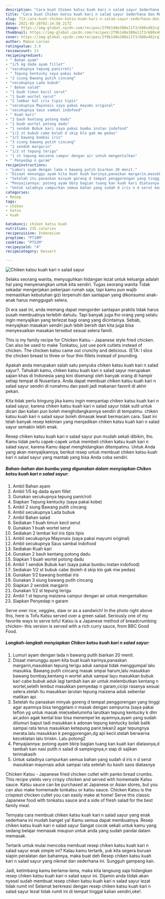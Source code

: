 ```yaml
---
description: "Cara buat Chiken katsu kuah kari n salad sayur Sederhana dan Mudah Dibuat"
title: "Cara buat Chiken katsu kuah kari n salad sayur Sederhana dan Mudah Dibuat"
slug: 713-cara-buat-chiken-katsu-kuah-kari-n-salad-sayur-sederhana-dan-mudah-dibuat
date: 2021-05-26T02:14:58.217Z
image: https://img-global.cpcdn.com/recipes/2f9b148e388e11f3/680x482cq70/chiken-katsu-kuah-kari-n-salad-sayur-foto-resep-utama.jpg
thumbnail: https://img-global.cpcdn.com/recipes/2f9b148e388e11f3/680x482cq70/chiken-katsu-kuah-kari-n-salad-sayur-foto-resep-utama.jpg
cover: https://img-global.cpcdn.com/recipes/2f9b148e388e11f3/680x482cq70/chiken-katsu-kuah-kari-n-salad-sayur-foto-resep-utama.jpg
author: Mamie Larson
ratingvalue: 3.9
reviewcount: 13
recipeingredient:
- " Bahan ayam"
- "1/5 kg dada ayam fillet"
- "secukupnya tepung panirroti"
- " Tepung kentucky saya pakai kobe"
- "2 siung Bawang putih cincang"
- "secukupnya Lada bubuk"
- " Bahan salad"
- "1 buah timun kecil serut"
- "1 buah wortel serut"
- "2 lembar kol iris tipis tipis"
- "secukupnya Mayonais saya pakai mayumi original"
- "secukupnya Saus sambal indofood"
- " Kuah kari"
- "2 bauh kentang potong dadu"
- "1 buah wortel potong dadu"
- "1 sendok Bubuk kari saya pakai bumbu instan indofood"
- "1/2 st bubuk cabe boleh d skip klo gak mw pedas"
- "1/2 bawang bombai iris"
- "3 siung bawang putih cincang"
- "2 sendok margarin"
- "1/2 st tepung terigu"
- "1 st tepung maizena campur dengan air untuk mengentalkan"
- " Penyedap n garam"
recipeinstructions:
- "Lumuri ayam dengan lada n bawang putih biarkan 20 menit."
- "Disaat menunggu ayam kita buat kuah karinya,panaskan margarin,masukkan tepung terigu aduk sampai tidak menggumpal lalu masukka. Bawang putih cincang masak smpai harum,lalu masukkan bawang bombay,kentang n wortel aduk sampai layu masukkan bubuk kari cabe bubuk aduk lagi tambah kan air untuk melembutkan kentang n wortel,setelh lembut masukkan pemyedap n garam,cicipi rasanya sesuai selera.stelah itu masukkan larutan tepung maizena aduk sebentar matikan api."
- "Setelah itu panaskan minyak goreng d tempat penggorengan yang tinggi agar ayamnya bisa tenggelam n masak dengan sempurna (saya pakai teflon yg untuk masak mie)sebelumnha larutkan tepung kentucky k dlm air,adon agak kental biar bisa menempel ke ayamnya,ayam yang sudah dilumuri baput tadi masukkan k adonan tepung kentucky bolak balik sampai rata terus masukkan ketepung panir,tekan2 agar tepungnya merata.lalu masukkan k penggorengan,dg api kecil.stelah berwarna kecoklatan lalu tiriskn. Lalu potong2"
- "Penyajiannya: potong ayam bbrp bagian tuang kan kuah kari diatasnya,d tambah kan nasi putih n salad di sampingnya,n siap di sajikan terimakasih"
- "Untuk saladnya campurkan semua bahan yang sudah d iris n d serut masukkan mayonais aduk sampai rata setelah itu kasih saos diatasnya"
categories:
- Resep
tags:
- chiken
- katsu
- kuah

katakunci: chiken katsu kuah 
nutrition: 235 calories
recipecuisine: Indonesian
preptime: "PT10M"
cooktime: "PT52M"
recipeyield: "4"
recipecategory: Dessert

---
```



![Chiken katsu kuah kari n salad sayur](https://img-global.cpcdn.com/recipes/2f9b148e388e11f3/680x482cq70/chiken-katsu-kuah-kari-n-salad-sayur-foto-resep-utama.jpg)

Selaku seorang wanita, menyuguhkan hidangan lezat untuk keluarga adalah hal yang menyenangkan untuk kita sendiri. Tugas seorang  wanita Tidak sekadar mengerjakan pekerjaan rumah saja, tapi kamu pun wajib memastikan kebutuhan gizi terpenuhi dan santapan yang dikonsumsi anak-anak harus menggugah selera.

Di era  saat ini, anda memang dapat mengorder santapan praktis tidak harus susah membuatnya terlebih dahulu. Tapi banyak juga lho orang yang selalu ingin menyajikan yang terlezat bagi orang yang dicintainya. Sebab, menyajikan masakan sendiri jauh lebih bersih dan kita juga bisa menyesuaikan masakan tersebut sesuai selera famili. 

This is my family recipe for Chicken Katsu - Japanese style fried chicken. Can also be used to make Tonkatsu, just use pork cutlets instead of chicken. The chicken katsu came out crunchy and delicious. (ETA: I slice the chicken breast to three or four thin fillets instead of pounding.

Apakah anda merupakan salah satu penyuka chiken katsu kuah kari n salad sayur?. Tahukah kamu, chiken katsu kuah kari n salad sayur merupakan sajian khas di Indonesia yang kini disenangi oleh banyak orang di hampir setiap tempat di Nusantara. Anda dapat membuat chiken katsu kuah kari n salad sayur sendiri di rumahmu dan pasti jadi makanan favorit di akhir pekan.

Kita tidak perlu bingung jika kamu ingin menyantap chiken katsu kuah kari n salad sayur, karena chiken katsu kuah kari n salad sayur tidak sulit untuk dicari dan kalian pun boleh menghidangkannya sendiri di tempatmu. chiken katsu kuah kari n salad sayur boleh dimasak lewat bermacam cara. Saat ini telah banyak resep kekinian yang menjadikan chiken katsu kuah kari n salad sayur semakin lebih enak.

Resep chiken katsu kuah kari n salad sayur pun mudah sekali dibikin, lho. Kamu tidak perlu capek-capek untuk membeli chiken katsu kuah kari n salad sayur, karena Kamu dapat menghidangkan ditempatmu. Untuk Anda yang akan menyajikannya, berikut resep untuk membuat chiken katsu kuah kari n salad sayur yang mantab yang bisa Anda coba sendiri.

<!--inarticleads1-->

##### Bahan-bahan dan bumbu yang digunakan dalam menyiapkan Chiken katsu kuah kari n salad sayur:

1. Ambil  Bahan ayam
1. Ambil 1/5 kg dada ayam fillet
1. Gunakan secukupnya tepung panir/roti
1. Siapkan  Tepung kentucky (saya pakai kobe)
1. Ambil 2 siung Bawang putih cincang
1. Ambil secukupnya Lada bubuk
1. Ambil  Bahan salad
1. Sediakan 1 buah timun kecil serut
1. Gunakan 1 buah wortel serut
1. Sediakan 2 lembar kol iris tipis tipis
1. Ambil secukupnya Mayonais (saya pakai mayumi original)
1. Ambil secukupnya Saus sambal indofood
1. Sediakan  Kuah kari
1. Gunakan 2 bauh kentang potong dadu
1. Siapkan 1 buah wortel potong dadu
1. Ambil 1 sendok Bubuk kari (saya pakai bumbu instan indofood)
1. Sediakan 1/2 st bubuk cabe (boleh d skip klo gak mw pedas)
1. Gunakan 1/2 bawang bombai iris
1. Gunakan 3 siung bawang putih cincang
1. Siapkan 2 sendok margarin
1. Gunakan 1/2 st tepung terigu
1. Ambil 1 st tepung maizena campur dengan air untuk mengentalkan
1. Siapkan  Penyedap n garam


Serve over rice, veggies, slaw or as a sandwich! In the photo right above this, here is Tofu Katsu served over a green salad. Seriously one of my favorite ways to serve tofu! Katsu is a Japanese method of breadcrumbing chicken- this version is served with a rich curry sauce, from BBC Good Food. 

<!--inarticleads2-->

##### Langkah-langkah menyiapkan Chiken katsu kuah kari n salad sayur:

1. Lumuri ayam dengan lada n bawang putih biarkan 20 menit.
1. Disaat menunggu ayam kita buat kuah karinya,panaskan margarin,masukkan tepung terigu aduk sampai tidak menggumpal lalu masukka. Bawang putih cincang masak smpai harum,lalu masukkan bawang bombay,kentang n wortel aduk sampai layu masukkan bubuk kari cabe bubuk aduk lagi tambah kan air untuk melembutkan kentang n wortel,setelh lembut masukkan pemyedap n garam,cicipi rasanya sesuai selera.stelah itu masukkan larutan tepung maizena aduk sebentar matikan api.
1. Setelah itu panaskan minyak goreng d tempat penggorengan yang tinggi agar ayamnya bisa tenggelam n masak dengan sempurna (saya pakai teflon yg untuk masak mie)sebelumnha larutkan tepung kentucky k dlm air,adon agak kental biar bisa menempel ke ayamnya,ayam yang sudah dilumuri baput tadi masukkan k adonan tepung kentucky bolak balik sampai rata terus masukkan ketepung panir,tekan2 agar tepungnya merata.lalu masukkan k penggorengan,dg api kecil.stelah berwarna kecoklatan lalu tiriskn. Lalu potong2
1. Penyajiannya: potong ayam bbrp bagian tuang kan kuah kari diatasnya,d tambah kan nasi putih n salad di sampingnya,n siap di sajikan terimakasih
1. Untuk saladnya campurkan semua bahan yang sudah d iris n d serut masukkan mayonais aduk sampai rata setelah itu kasih saos diatasnya


Chicken Katsu - Japanese fried chicken cutlet with panko bread crumbs. This recipe yields very crispy chicken and served with homemade Katsu sauce. Katsu sauce can be purchased at Japanese or Asian stores, but you can also make homemade tonkatsu or katsu sauce. Chicken Katsu is the crispiest chicken cutlet you can easily make at home! Serve this classic Japanese food with tonkatsu sauce and a side of fresh salad for the best family meal. 

Ternyata cara membuat chiken katsu kuah kari n salad sayur yang enak sederhana ini mudah banget ya! Kamu semua dapat membuatnya. Resep chiken katsu kuah kari n salad sayur Sangat cocok sekali untuk kamu yang sedang belajar memasak maupun untuk anda yang sudah pandai dalam memasak.

Tertarik untuk mulai mencoba membuat resep chiken katsu kuah kari n salad sayur enak simple ini? Kalau kamu tertarik, yuk kita segera buruan siapin peralatan dan bahannya, maka buat deh Resep chiken katsu kuah kari n salad sayur yang nikmat dan sederhana ini. Sungguh gampang kan. 

Jadi, ketimbang kamu berlama-lama, maka kita langsung saja hidangkan resep chiken katsu kuah kari n salad sayur ini. Dijamin anda tiidak akan nyesel sudah membuat resep chiken katsu kuah kari n salad sayur lezat tidak rumit ini! Selamat berkreasi dengan resep chiken katsu kuah kari n salad sayur lezat tidak rumit ini di tempat tinggal kalian sendiri,oke!.

